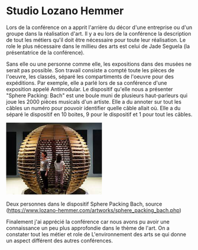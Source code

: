 # Studio Lozano Hemmer

Lors de la conférence on a apprit l'arrière du décor d'une entreprise ou d'un groupe dans la réalisation d'art. Il y a eu lors de la conférence la description de tout les métiers qu'il doit être nécessaire pour toute leur réalisation. Le role le plus nécessaire dans le millieu des arts est celui de Jade Seguela (la présentatrice de la conférence).

Sans elle ou une personne comme elle, les expositions dans des musées ne serait pas possible. Son travail consiste a compté toute les pièces de l'oeuvre, les classés, séparé les compartiments de l'oeuvre pour des expéditions. Par exemple, elle a parlé lors de sa conférence d'une exposition appelé Antimodular. Le dispositif qu'elle nous a présenter "Sphere Packing: Bach" est une boule muni de plusieurs haut-parleurs qui joue les 2000 pièces musicals d'un artiste. Elle a du annoter sur tout les câbles un numéro pour pouvoir identifier quelle câble allait où. Elle a du séparé le dispositif en 10 boites, 9 pour le dispositif et 1 pour tout les câbles. 

<img src="./media/sphere.jpeg" >

Deux personnes dans le dispositif Sphere Packing Bach, source (https://www.lozano-hemmer.com/artworks/sphere_packing_bach.php)

Finalement j'ai apprécié la conférence car nous avons pu avoir une connaissance un peu plus approfondie dans le thème de l'art. On a constater tout les métier et role de L'environnement des arts se qui donne un aspect différent des autres conférences.
